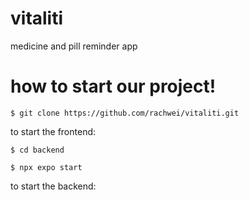 # vitaliti
medicine and pill reminder app


# how to start our project!
```$ git clone https://github.com/rachwei/vitaliti.git```

to start the frontend:

```$ cd backend```

```$ npx expo start```

to start the backend:
